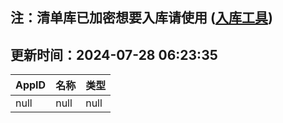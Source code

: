## 注：清单库已加密想要入库请使用 ([入库工具](https://github.com/BlankTMing/ManifestAutoUpdate/releases))

## 更新时间：2024-07-28 06:23:35
| AppID | 名称 | 类型  |
| :-------------------- | :----------------------------- | :----------- |
| null | null| null |
